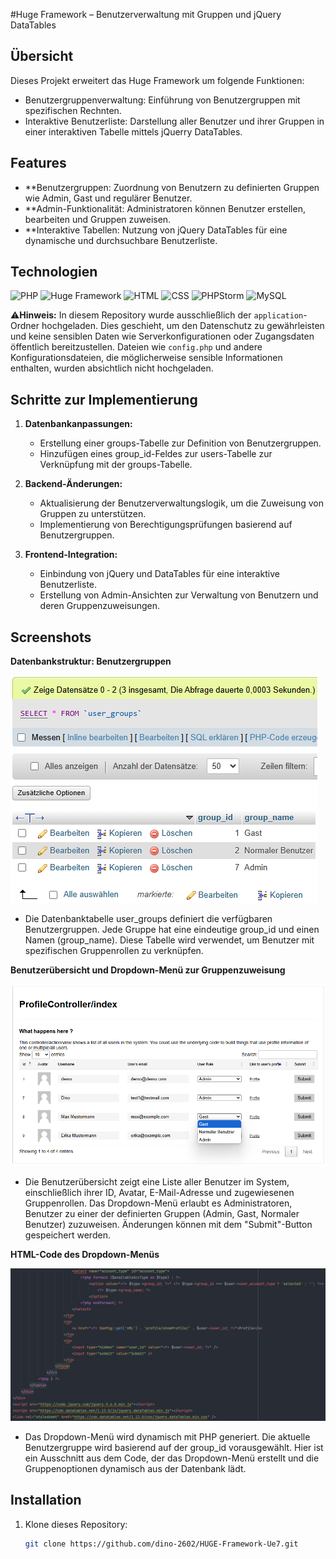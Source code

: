 #Huge Framework – Benutzerverwaltung mit Gruppen und jQuery DataTables

## Übersicht
Dieses Projekt erweitert das Huge Framework um folgende Funktionen:
- Benutzergruppenverwaltung: Einführung von Benutzergruppen mit spezifischen Rechnten.
- Interaktive Benutzerliste: Darstellung aller Benutzer und ihrer Gruppen in einer interaktiven Tabelle mittels jQuerry DataTables.

## Features
- **Benutzergruppen: Zuordnung von Benutzern zu definierten Gruppen wie Admin, Gast und regulärer Benutzer.
- **Admin-Funktionalität: Administratoren können Benutzer erstellen, bearbeiten und Gruppen zuweisen.
- **Interaktive Tabellen: Nutzung von jQuery DataTables für eine dynamische und durchsuchbare Benutzerliste.

## Technologien
![PHP](https://img.shields.io/badge/PHP-7.4%2B-blue?logo=php&logoColor=white)
![Huge Framework](https://img.shields.io/badge/Huge_Framework-1.0-brightgreen)
![HTML](https://img.shields.io/badge/HTML-5-orange?logo=html5&logoColor=white)
![CSS](https://img.shields.io/badge/CSS-3-blue?logo=css3&logoColor=white)
![PHPStorm](https://img.shields.io/badge/IDE-PHPStorm-purple?logo=phpstorm&logoColor=white)
![MySQL](https://img.shields.io/badge/Database-MySQL-lightblue?logo=mysql&logoColor=white)

⚠️**Hinweis:** In diesem Repository wurde ausschließlich der `application`-Ordner hochgeladen. Dies geschieht, um den Datenschutz zu gewährleisten und keine sensiblen Daten wie Serverkonfigurationen oder Zugangsdaten öffentlich bereitzustellen. Dateien wie `config.php` und andere Konfigurationsdateien, die möglicherweise sensible Informationen enthalten, wurden absichtlich nicht hochgeladen.

## Schritte zur Implementierung

1. **Datenbankanpassungen:**
   - Erstellung einer groups-Tabelle zur Definition von Benutzergruppen.
   - Hinzufügen eines group_id-Feldes zur users-Tabelle zur Verknüpfung mit der groups-Tabelle.
  
2. **Backend-Änderungen:**
   - Aktualisierung der Benutzerverwaltungslogik, um die Zuweisung von Gruppen zu unterstützen.
   - Implementierung von Berechtigungsprüfungen basierend auf Benutzergruppen.
  
3. **Frontend-Integration:**
   - Einbindung von jQuery und DataTables für eine interaktive Benutzerliste.
   - Erstellung von Admin-Ansichten zur Verwaltung von Benutzern und deren Gruppenzuweisungen.

## Screenshots

 **Datenbankstruktur: Benutzergruppen**

![Datenbankstruktur](https://github.com/dino-2602/HUGE-Framework-Ue7/blob/main/sceenshots/db_groups.png)
- Die Datenbanktabelle user_groups definiert die verfügbaren Benutzergruppen. Jede Gruppe hat eine eindeutige group_id und einen Namen (group_name). Diese Tabelle wird verwendet, um Benutzer mit spezifischen Gruppenrollen zu verknüpfen.

**Benutzerübersicht und Dropdown-Menü zur Gruppenzuweisung**

![Benutzerübersicht und Dropdown-Menü zur Gruppenzuweisung](https://github.com/dino-2602/HUGE-Framework-Ue7/blob/main/sceenshots/admin_procon.png)
- Die Benutzerübersicht zeigt eine Liste aller Benutzer im System, einschließlich ihrer ID, Avatar, E-Mail-Adresse und zugewiesenen Gruppenrollen. Das Dropdown-Menü erlaubt es Administratoren, Benutzer zu einer der definierten Gruppen (Admin, Gast, Normaler Benutzer) zuzuweisen. Änderungen können mit dem "Submit"-Button gespeichert werden.

**HTML-Code des Dropdown-Menüs**

![HTML-Code des Dropdown-Menüs](https://github.com/dino-2602/HUGE-Framework-Ue7/blob/main/sceenshots/userrole_dropdown.png)
- Das Dropdown-Menü wird dynamisch mit PHP generiert. Die aktuelle Benutzergruppe wird basierend auf der group_id vorausgewählt. Hier ist ein Ausschnitt aus dem Code, der das Dropdown-Menü erstellt und die Gruppenoptionen dynamisch aus der Datenbank lädt.
 
## Installation
1. Klone dieses Repository:
   ```bash
   git clone https://github.com/dino-2602/HUGE-Framework-Ue7.git
